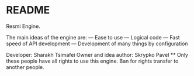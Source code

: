 # README #

Resmi Engine.

The main ideas of the engine are:
	— Ease to use
	— Logical code
	— Fast speed of API development
	— Development of many things by configuration

Developer: Sharakh Tsimafei 
Owner and idea author: Skrypko Pavel
**
Only these people have all rights to use this engine.
Ban for rights transfer to another people.